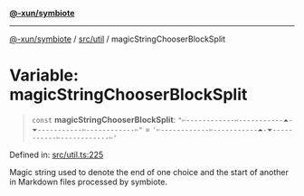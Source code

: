 [**@-xun/symbiote**](../../../README.md)

***

[@-xun/symbiote](../../../README.md) / [src/util](../README.md) / magicStringChooserBlockSplit

# Variable: magicStringChooserBlockSplit

> `const` **magicStringChooserBlockSplit**: `"✄------------✄-----------⏶-⏷-----------✄------------✄"` = `'✄------------✄-----------⏶-⏷-----------✄------------✄'`

Defined in: [src/util.ts:225](https://github.com/Xunnamius/symbiote/blob/261741e26a03ae661b506c3872cb86af79a07f11/src/util.ts#L225)

Magic string used to denote the end of one choice and the start of another in
Markdown files processed by symbiote.
